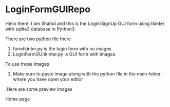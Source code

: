 # LoginFormGUIRepo

Hello there, I am Shahid and this is the Login/SignUp GUI form using tkinter with sqlite3 database in Python3

There are two python file there
1. formtkinter.py is the login form with no images
2. LoginFormGUItkinter.py is GUI form with images. 

To use those images
1. Make sure to paste image along with the python file in the main folder where you have open your editor

.Here are some preview images

Home page


